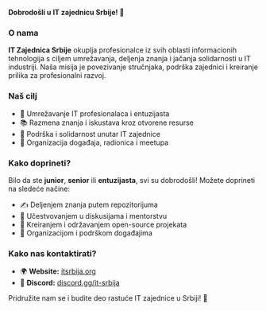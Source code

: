 **Dobrodošli u IT zajednicu Srbije! 👋**

### O nama

**IT Zajednica Srbije** okuplja profesionalce iz svih oblasti informacionih tehnologija s ciljem umrežavanja, deljenja znanja i jačanja solidarnosti u IT industriji. Naša misija je povezivanje stručnjaka, podrška zajednici i kreiranje prilika za profesionalni razvoj.

### Naš cilj

- 🔗 Umrežavanje IT profesionalaca i entuzijasta
- 📚 Razmena znanja i iskustava kroz otvorene resurse
- 🤝 Podrška i solidarnost unutar IT zajednice
- 📅 Organizacija događaja, radionica i meetupa

### Kako doprineti?

Bilo da ste **junior**, **senior** ili **entuzijasta**, svi su dobrodošli! Možete doprineti na sledeće načine:

- ✍️ Deljenjem znanja putem repozitorijuma
- 💬 Učestvovanjem u diskusijama i mentorstvu
- 🚀 Kreiranjem i održavanjem open-source projekata
- 🎤 Organizacijom i podrškom događajima

### Kako nas kontaktirati?

- 🌍 **Website:** [itsrbija.org](https://itsrbija.org/)
- 💬 **Discord:** [discord.gg/it-srbija](https://discord.gg/it-srbija)

Pridružite nam se i budite deo rastuće IT zajednice u Srbiji! 🚀
